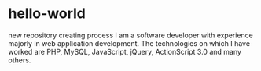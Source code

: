 # hello-world
new repository creating process
I am a software developer with experience majorly in web application development. The technologies on which I have worked are PHP, MySQL, JavaScript, jQuery, ActionScript 3.0 and many others.
